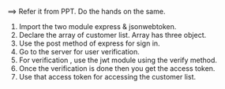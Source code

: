 
==> Refer it from PPT. Do the hands on the same.


1. Import the two module express & jsonwebtoken.
2. Declare the array of customer list. Array has three object.
3. Use the post method of express for sign in.
4. Go to the server for user verification.
5. For verification , use the jwt module using the verify method.
6. Once the verification is done then you get the access token.
7. Use that access token for accessing the customer list.